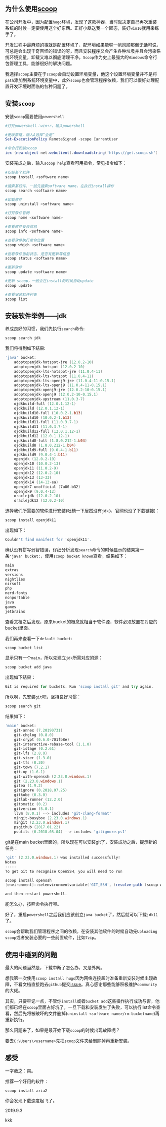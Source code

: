 ## 为什么使用[scoop](https://scoop.sh/)

在公司开发中，因为配置`hogo`环境，发现了这款神器，当时就决定自己再次重装系统的时候一定要使用这个好东西。正好小磊送我一个固态，装好`win10`就用来练手了。

开发过程中最麻烦的事就是配置环境了，配环境如果能够一帆风顺那倒无话可说，可总是会出现千奇百怪的错误的呀，而且安装程序又会产生各种垃圾并且会污染系统环境变量，卸载又难以彻底清理干净。`Scoop`作为史上最强大的`Windows`命令行包管理工具，能够很好的解决问题。

我选择`scoop`主要在于`scoop`会自动设置环境变量，他这个设置环境变量并不是将`path`添加到系统环境变量中，此外`scoop`也会管理程序依赖，我们可以很好处理配置开发环境时面临的各种问题了。




## 安装`scoop`

安装`scoop`需要使用`powershell`

```powershell
#打开powershell：win+r，输入powershell

#更改策略，输入A选择“全是”
Set-ExecutionPolicy RemoteSigned -scope CurrentUser

#命令行安装scoop 
iex (new-object net.webclient).downloadstring('https://get.scoop.sh')
```
安装完成之后，输入`scoop help`查看可用指令，常见指令如下：

```powershell
#安装某个软件
scoop install <software name>

#搜索某软件，一般先搜索software name，在执行install操作
scoop search <software name>

#卸载软件
scoop uninstall <software name>

#打开软件官网
scoop home <software name>

#查看软件安装信息
scoop info <software name>

#查看软件执行命令位置
scoop which <software name>

#查看软件当前状态，是否有更新等信息
scoop status <software name>

#更新软件
scoop update <software name>

#更新 scoop，一般会在install的时候自动update
scoop update

#查看安装软件列表
scoop list
```

## 安装软件举例——jdk

养成良好的习惯，我们先执行`search`命令:

```powershell
scoop search jdk
```

我们将得到如下结果:
```powershell
'java' bucket:
    adoptopenjdk-hotspot-jre (12.0.2-10)
    adoptopenjdk-hotspot (12.0.2-10)
    adoptopenjdk-lts-hotspot-jre (11.0.4-11)
    adoptopenjdk-lts-hotspot (11.0.4-11)
    adoptopenjdk-lts-openj9-jre (11.0.4-11-0.15.1)
    adoptopenjdk-lts-openj9 (11.0.4-11-0.15.1)
    adoptopenjdk-openj9-jre (12.0.2-10-0.15.1)
    adoptopenjdk-openj9 (12.0.2-10-0.15.1)
    adoptopenjdk-upstream (11.0.3-7)
    ojdkbuild-full (12.0.1.12-1)
    ojdkbuild (12.0.1.12-1)
    ojdkbuild10-full (10.0.2-1.b13)
    ojdkbuild10 (10.0.2-1.b13)
    ojdkbuild11-full (11.0.3.7-1)
    ojdkbuild11 (11.0.3.7-1)
    ojdkbuild12-full (12.0.1.12-1)
    ojdkbuild12 (12.0.1.12-1)
    ojdkbuild8-full (1.8.0.212-1.b04)
    ojdkbuild8 (1.8.0.212-1.b04)
    ojdkbuild9-full (9.0.4-1.b11)
    ojdkbuild9 (9.0.4-1.b11)
    openjdk (12.0.2-10)
    openjdk10 (10.0.2-13)
    openjdk11 (11.0.2-9)
    openjdk12 (12.0.2-10)
    openjdk13 (13-33)
    openjdk14 (14-12-ea)
    openjdk7-unofficial (7u80-b32)
    openjdk9 (9.0.4-12)
    oraclejdk (12.0.2-10)
    oraclejdk12 (12.0.2-10)
```
选择我们所需要的软件进行安装(吐槽一下居然没有`jdk8`，官网也没了下载链接)：

```powershell
scoop install openjdk11
```

出现如下：

```powershell
Couldn't find manifest for 'openjdk11'.
```
确认没有拼写弱智错误，仔细分析发现`search`命令的时候显示的结果第一条`'java' bucket:`，使用`scoop bucket known`查看，结果如下：

```powershell
main
extras
versions
nightlies
nirsoft
php
nerd-fonts
nonportable
java
games
jetbrains
```

查看文档之后发现，原来bucket的概念就相当于软件源，软件必须放置在对应的bucket里面。

我们再来查看一下`default bucket`:

```powershell
scoop bucket list
```

显示只有一个`main`，所以先建立`jdk`所需对应的源：

```powershell
scoop bucket add java
```

出现如下结果：

```powershell
Git is required for buckets. Run 'scoop install git' and try again.
```
所以啊，先安装`git`吧，坚持良好习惯：

```powershell
scoop search git
```

结果如下：

```powershell
'main' bucket:
    git-annex (7.20190731)
    git-chglog (0.8.0)
    git-crypt (0.6.0-701fb8e)
    git-interactive-rebase-tool (1.1.0)
    git-istage (0.2.61)
    git-lfs (2.8.0)
    git-sizer (1.3.0)
    git-tfs (0.30)
    git-town (7.2.1)
    git-up (1.6.1)
    git-with-openssh (2.23.0.windows.1)
    git (2.23.0.windows.1)
    gitea (1.9.2)
    gitignore (0.2018.07.25)
    gitkube (0.3.0)
    gitlab-runner (12.2.0)
    gitomatic (0.2)
    gitversion (5.0.1)
    llvm (8.0.1) --> includes 'git-clang-format'
    mingit-busybox (2.23.0.windows.1)
    mingit (2.23.0.windows.1)
    psgithub (2017.01.22)
    psutils (0.2018.08.04) --> includes 'gitignore.ps1'
```

git是在main bucket里面的，所以现在可以安装git了，安装成功之后，提示新的任务：
```powershell
'git' (2.23.0.windows.1) was installed successfully!
Notes
-----
To get Git to recognise OpenSSH, you will need to run

scoop install openssh
[environment]::setenvironmentvariable('GIT_SSH', (resolve-path (scoop which ssh)), 'USER')

and then restart powershell.
```
能怎么办，按照命令执行呗。

好了，重启`powershell`之后我们应该创立`java bucket`了，然后就可以下载`jdk11`了。

`scoop`会帮助我们管理程序之间的依赖，在安装其他软件的时候自动先`Uploading scoop`或者安装必要的一些前置软件，比如`7zip`。

## 使用中碰到的问题

最大的问题当然是，下载中断了怎么办，又是外网。

想我第一次使用`scoop install hugo`因为网络连接超时准备重新安装时候出现故障，不看文档直接跑去`github`提交[issue](https://github.com/lukesampson/scoop/issues/3560)。真心感谢那些能够积极维护`community`的大佬。

其实，只要牢记一点，不管你`install`或者`bucket add`这些操作执行成功与否，他们都已经在`scoop`里面占好坑了，一旦下载和安装发生了失败，可以执行list命令查看，然后先将被破坏的文件删掉(`uninstall <software name>/rm bucketname`)再重新执行。

那么问题来了，如果是最开始下载`scoop`的时候出现故障呢？

要去`C:\Users\<username>`先把`scoop`文件夹给删除掉再重新安装。

## 感受

一字蔽之：爽。

推荐一个好用的软件：

```
scoop install aria2
```

你会发现下载速度起飞了。

2019.9.3


kkk